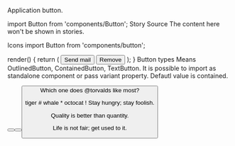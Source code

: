 Application button.

import Button from 'components/Button';
Story Source
The content here won't be shown in stories.

Icons
import Button from 'components/button';

render() {
  return (
    <Button icon="mail">Send mail</Button>
    <Button icon="trash">Remove</Button>
  );
}
Button types
Means OutlinedButton, ContainedButton, TextButton. It is possible to import as standalone component or pass variant property. Defautl value is contained.

<Button variant="outlined" />
<Button variant="contained" />
<Button variant="text" />
Which one does @torvalds like most?

 tiger #
 whale *
 octocat !
Stay hungry; stay foolish.

Quality is better than quantity.

Life is not fair; get used to it.